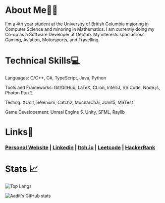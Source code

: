 <!-- ## Check out my game creations here: [Itch.io Game Porfolio](https://skyl1ne0.itch.io/) -->

# About Me👨‍💻

I'm a 4th year student at the University of British Columbia majoring in Computer Science and minoring in Mathematics. I am currently doing my Co-op as a Software Developer at Geotab. My interests span across Gaming, Aviation, Motorsports, and Travelling. 

# Technical Skills💻

Languages: C/C++, C#, TypeScript, Java, Python

Tools and Frameworks: Git/GitHub, LaTeX, CLion, IntelliJ, VS Code, Node.js, Photon Pun 2

Testing: XUnit, Selenium, Catch2, Mocha/Chai, JUnit5, MSTest 

Game Developement: Unreal Engine 5, Unity, SFML, Raylib<br>

# Links🔗
### [Personal Website](https://aadit1004.github.io/) | [Linkedin](https://www.linkedin.com/in/aaditrao/) | [Itch.io](https://skyl1ne0.itch.io/) | [Leetcode](https://leetcode.com/u/aaditrao/) | [HackerRank](https://www.hackerrank.com/profile/Skyl1ne)

# Stats 📈
![Top Langs](https://github-readme-stats.vercel.app/api/top-langs/?username=Aadit1004&layout=compact&theme=tokyonight)

![Aadit's GitHub stats](https://github-readme-stats.vercel.app/api?username=Aadit1004&show_icons=true&theme=tokyonight&include_all_commits=true)



<!-- # Relevant University Courses📝

- CPSC 340 (Machine Learning and Data Mining)
- CPSC 313 (Computer Hardware and Operating Systems)
- CPSC 322 (Introduction to Artificial Intelligence)
- CPSC 317 (Introduction to Computer Networking)
- CPSC 320 (Intermediate Algorithm Design and Analysis)
- CPSC 310 (Introduction to Software Engineering)
- Math 302 (Introduction to Probability)
- Math 340 (Introduction to Linear Programming) -->

<!-- # Current Projects🛠️ -->
  <!-- - ### Kings vs Pigs (April 2024 - )
  - 2D platformer game in Unreal Engine 5. Main goal is to learn UE5 blueprinting and focusing on user interaction, collisons and triggers, and core game mechanics.  -->

<!-- # Completed Projects✍️
- ### PAlgoX (May 2024 - August 2024) - [Source Code](https://github.com/Aadit1004/PAlgoX) - *C++*
- ### InsightUBC (January 2024 - April 2024) - [Video Showcase](https://youtu.be/75JvkotGXSQ) - *TypeScript*
<!-- Currently working on a full stack project, along with [Bryan Hui](https://github.com/Sudo-BryanH), which focuses on creating an efficient backend for managing and querying historical data about UBC sections and rooms, followed by developing a user-friendly frontend for interactive queries. Using TypeScript, Node.JS, and Mocha/Chai for testing. -->
<!--
- ### Silent Stalker of Level 0 (July 2023 - August 2023) - [Itch.io Game Page](https://skyl1ne0.itch.io/silent-stalker-of-level-0) - *C#*
- ### Void Rocks (August 2023) - [Itch.io Game Page](https://skyl1ne0.itch.io/void-rocks) - [Source Code](https://github.com/Aadit1004/Void-Rocks) - *C#*
- ### 3D Multiplayer Chess (June 2023 - July 2023) - [Itch.io Game Page](https://skyl1ne0.itch.io/chess-3d) - *C#*
- ### Linear Algebra Static Library (May 2023) - [Source Code](https://github.com/Aadit1004/Linear-Algebra-Static-Library) - *C++*
- ### ATM Bank Application (September 2022 - November 2022) - [Source Code](https://github.com/Aadit1004/ATM-Bank-Application) - *Java*
-->
<!-- # Completed Solo-Development Game Projects🎮 -->
